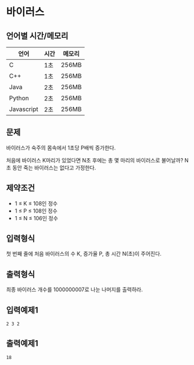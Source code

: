 # 바이러스 

## 언어별 시간/메모리

| 언어 | 시간 | 메모리 |
|---|---|---|
| C |1초 | 256MB |
| C++ | 1초 | 256MB |
| Java | 2초 | 256MB |
| Python | 2초 | 256MB |
| Javascript | 2초 | 256MB |


## 문제

바이러스가 숙주의 몸속에서 1초당 P배씩 증가한다.

처음에 바이러스 K마리가 있었다면 N초 후에는 총 몇 마리의 바이러스로 불어날까? N초 동안 죽는 바이러스는 없다고 가정한다.

## 제약조건

* 1 ≤ K ≤ 108인 정수
* 1 ≤ P ≤ 108인 정수
* 1 ≤ N ≤ 106인 정수

## 입력형식

첫 번째 줄에 처음 바이러스의 수 K, 증가율 P, 총 시간 N(초)이 주어진다.

## 출력형식

최종 바이러스 개수를 1000000007로 나눈 나머지를 출력하라.

## 입력예제1
```
2 3 2
```

## 출력예제1

```
18
```